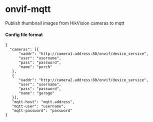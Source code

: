 # onvif-mqtt
Publish thumbnail images from HikVision cameras to mqtt

#### Config file format

```json5
{
  "cameras": [{
      "xaddr": "http://camera1.address:80/onvif/device_service",
      "user": "username",
      "pass": "password",
      "name": "porch"
   },
   {
      "xaddr": "http://camera2.address:80/onvif/device_service",
      "user": "username",
      "pass": "password",
      "name": "garage"
   }],
   "mqtt-host": "mqtt.address",
   "mqtt-user": "username",
   "mqtt-password": "password"
}
```
